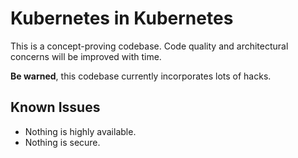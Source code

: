 # Kubernetes in Kubernetes

This is a concept-proving codebase. Code quality and architectural concerns will be improved with time.

**Be warned**, this codebase currently incorporates lots of hacks.



## Known Issues

- Nothing is highly available.
- Nothing is secure.
